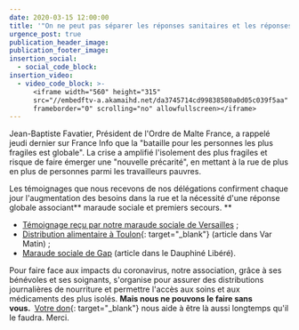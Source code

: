 ```yaml
---
date: 2020-03-15 12:00:00
title: '"On ne peut pas séparer les réponses sanitaires et les réponses sociales"'
urgence_post: true
publication_header_image:
publication_footer_image:
insertion_social:
  - social_code_block:
insertion_video:
  - video_code_block: >-
      <iframe width="560" height="315"
      src="//embedftv-a.akamaihd.net/da3745714cd99838580a0d05c039f5aa"
      frameborder="0" scrolling="no" allowfullscreen></iframe>
---
```


Jean-Baptiste Favatier, Pr&eacute;sident de l'Ordre de Malte France, a rappel&eacute; jeudi dernier sur France Info que la "bataille pour les personnes les plus fragiles est globale". La crise a amplifi&eacute; l'isolement des plus fragiles et risque de faire &eacute;merger une "nouvelle pr&eacute;carit&eacute;", en mettant &agrave; la rue de plus en plus de personnes parmi les travailleurs pauvres.

Les t&eacute;moignages que nous recevons de nos d&eacute;l&eacute;gations confirment chaque jour l'augmentation des besoins dans la rue et la n&eacute;cessit&eacute; d'une r&eacute;ponse globale associant**&nbsp;maraude sociale et premiers secours.&nbsp;**

* [T&eacute;moignage re&ccedil;u par notre maraude sociale de Versailles](/uploads/78-RécitsMaraudesVersailles.pdf) ;
* [Distribution alimentaire &agrave; Toulon](https://www.varmatin.com/vie-locale/des-repas-pour-les-plus-demunis-prepares-par-la-base-navale-de-toulon-495308){: target="_blank"} (article dans Var Matin) ;
* [Maraude sociale de Gap](https://www.ledauphine.com/sante/2020/04/14/ils-sont-mobilises-aupres-des-populations-fragiles-la-maraude-de-l-ordre-de-malte-en-images-coronavirus-covid19) (article dans le Dauphin&eacute; Lib&eacute;r&eacute;).

Pour faire face aux impacts du coronavirus, notre association, gr&acirc;ce &agrave; ses b&eacute;n&eacute;voles et ses soignants, s'organise pour assurer des distributions journali&egrave;res de nourriture et permettre l'acc&egrave;s aux soins et aux m&eacute;dicaments des plus isol&eacute;s. **Mais nous ne pouvons le faire sans vous.&nbsp;**&nbsp;[Votre don](https://don.ordredemaltefrance.org/?cid=11&amp;reserved_code_origine=Webcovid){: target="_blank"} nous aide &agrave; &ecirc;tre l&agrave; aussi longtemps qu'il le faudra. Merci.&nbsp;